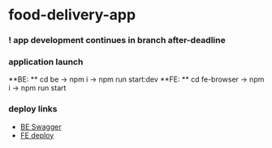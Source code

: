 # food-delivery-app


### ! app development continues in branch after-deadline 


### application launch

**BE: ** cd be -> npm i -> npm run start:dev
**FE: ** cd fe-browser -> npm i -> npm run start

### deploy links

* [BE Swagger](https://food-delivery-app-production.up.railway.app/swagger)
* [FE deploy](https://deft-pika-7a20df.netlify.app/)


